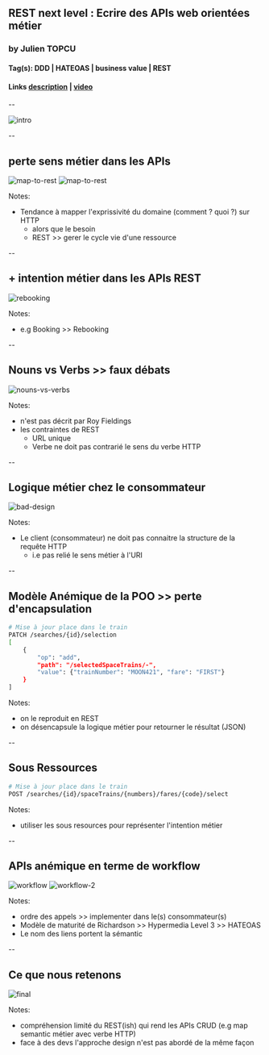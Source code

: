 ## REST next level : Ecrire des APIs web orientées métier

### by Julien TOPCU

#### Tag(s): DDD | HATEOAS | business value | REST

#### Links [description](https://cfp.devoxx.fr/2021/talk/YPZ-7990/REST_next_level_:__Ecrire_des_APIs_web_orientees_metier.html) | [video](https://youtu.be/7qqzqse1hgc)

--

![intro](app/talks/assets/rest-next-level-1.png)

--

## perte sens métier dans les APIs

![map-to-rest](app/talks/assets/rest-next-level-2.png) <!-- .element: class="fragment semi-fade-out" height="300" width="400" -->
![map-to-rest](app/talks/assets/rest-next-level-3.png) <!-- .element: class="fragment fade-left" height="300" width="400" -->

Notes:

- Tendance à mapper l'exprissivité du domaine (comment ? quoi ?) sur HTTP
  - alors que le besoin
  - REST >> gerer le cycle vie d'une ressource

--

## + intention métier dans les APIs REST

![rebooking](app/talks/assets/rest-next-level-4.png)

Notes:

- e.g Booking >> Rebooking

--

## Nouns vs Verbs >> faux débats

  ![nouns-vs-verbs](app/talks/assets/rest-next-level-5.png)

Notes:

- n'est pas décrit par Roy Fieldings
- les contraintes de REST
  - URL unique
  - Verbe ne doit pas contrarié le sens du verbe HTTP

--

## Logique métier chez le consommateur

![bad-design](app/talks/assets/rest-next-level-6.png)

Notes:

- Le client (consommateur) ne doit pas connaitre la structure de la requête HTTP
  - i.e pas relié le sens métier à l'URI

--

## Modèle Anémique de la POO >> perte d'encapsulation

```bash
# Mise à jour place dans le train
PATCH /searches/{id}/selection
[
    {
        "op": "add",
        "path": "/selectedSpaceTrains/-",
        "value": {"trainNumber": "MOON421", "fare": "FIRST"}
    }
]
```

Notes:

- on le reproduit en REST
- on désencapsule la logique métier pour retourner le résultat (JSON)

--

## Sous Ressources

```bash
# Mise à jour place dans le train
POST /searches/{id}/spaceTrains/{numbers}/fares/{code}/select
```

Notes:

- utiliser les sous resources pour représenter l'intention métier

--

## APIs anémique en terme de workflow

![workflow](app/talks/assets/rest-next-level-9.png) <!-- .element: class="fragment semi-fade-out" height="300" width="400" -->
![workflow-2](app/talks/assets/rest-next-level-10.png) <!-- .element: class="fragment fade-left" height="300" width="400" -->

Notes:

- ordre des appels >> implementer dans le(s) consommateur(s)
- Modèle de maturité de Richardson >> Hypermedia Level 3 >> HATEOAS
- Le nom des liens portent la sémantic

--

## Ce que nous retenons

![final](app/talks/assets/rest-next-level-11.png)

Notes:

- compréhension limité du REST(ish) qui rend les APIs CRUD (e.g map semantic métier avec verbe HTTP)
- face à des devs l'approche design n'est pas abordé de la même façon

[talk-description]: https://cfp.devoxx.fr/2021/talk/YPZ-7990/REST_next_level_:__Ecrire_des_APIs_web_orientees_metier.html
[talk-video]: https://youtu.be/7qqzqse1hgc
